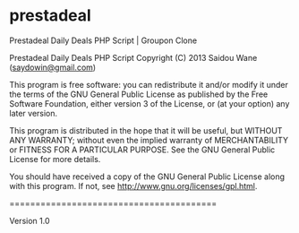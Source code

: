 prestadeal
==========

Prestadeal Daily Deals PHP Script | Groupon Clone

Prestadeal Daily Deals PHP Script
Copyright (C) 2013  Saidou Wane (saydowin@gmail.com)

This program is free software: you can redistribute it and/or modify it under the terms of the GNU General Public License as published by the Free Software Foundation, either version 3 of the License, or (at your option) any later version.

This program is distributed in the hope that it will be useful,
but WITHOUT ANY WARRANTY; without even the implied warranty of
MERCHANTABILITY or FITNESS FOR A PARTICULAR PURPOSE.  See the
GNU General Public License for more details.

You should have received a copy of the GNU General Public License
along with this program.  If not, see http://www.gnu.org/licenses/gpl.html.

	
========================================

Version 1.0
